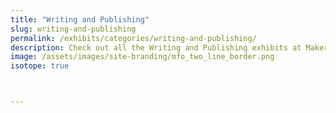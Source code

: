 ```yaml
---
title: "Writing and Publishing"
slug: writing-and-publishing
permalink: /exhibits/categories/writing-and-publishing/
description: Check out all the Writing and Publishing exhibits at Maker Faire Orlando!
image: /assets/images/site-branding/mfo_two_line_border.png
isotope: true



---
```


